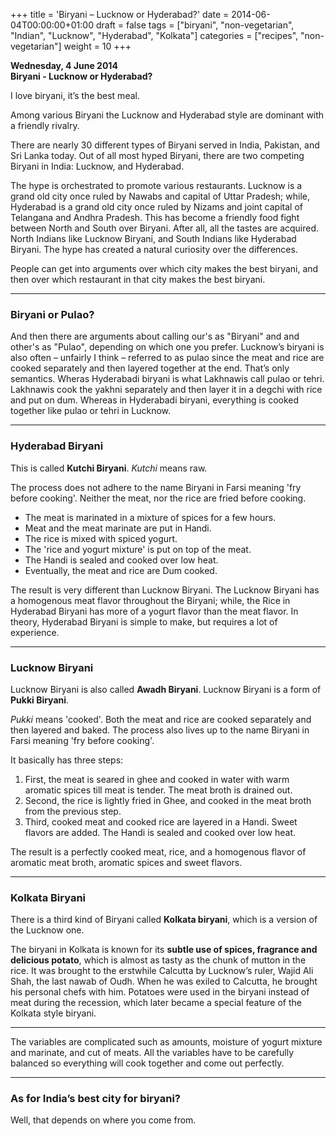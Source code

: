 +++
title = 'Biryani – Lucknow or Hyderabad?'
date = 2014-06-04T00:00:00+01:00
draft = false
tags = ["biryani", "non-vegetarian", "Indian", "Lucknow", "Hyderabad", "Kolkata"]
categories = ["recipes", "non-vegetarian"]
weight = 10
+++

**Wednesday, 4 June 2014**  
**Biryani - Lucknow or Hyderabad?**

I love biryani, it’s the best meal.

Among various Biryani the Lucknow and Hyderabad style are dominant with a friendly rivalry.

There are nearly 30 different types of Biryani served in India, Pakistan, and Sri Lanka today. Out of all most hyped Biryani, there are two competing Biryani in India: Lucknow, and Hyderabad.

The hype is orchestrated to promote various restaurants. Lucknow is a grand old city once ruled by Nawabs and capital of Uttar Pradesh; while, Hyderabad is a grand old city once ruled by Nizams and joint capital of Telangana and Andhra Pradesh. This has become a friendly food fight between North and South over Biryani. After all, all the tastes are acquired. North Indians like Lucknow Biryani, and South Indians like Hyderabad Biryani. The hype has created a natural curiosity over the differences.

People can get into arguments over which city makes the best biryani, and then over which restaurant in that city makes the best biryani.

---

### Biryani or Pulao?

And then there are arguments about calling our's as "Biryani" and and other's as "Pulao", depending on which one you prefer. Lucknow’s biryani is also often – unfairly I think – referred to as pulao since the meat and rice are cooked separately and then layered together at the end. That’s only semantics. Wheras Hyderabadi biryani is what Lakhnawis call pulao or tehri. Lakhnawis cook the yakhni separately and then layer it in a degchi with rice and put on dum. Whereas in Hyderabadi biryani, everything is cooked together like pulao or tehri in Lucknow.

---

### Hyderabad Biryani

This is called **Kutchi Biryani**. *Kutchi* means raw.

The process does not adhere to the name Biryani in Farsi meaning 'fry before cooking'. Neither the meat, nor the rice are fried before cooking.  

- The meat is marinated in a mixture of spices for a few hours.  
- Meat and the meat marinate are put in Handi.  
- The rice is mixed with spiced yogurt.  
- The 'rice and yogurt mixture' is put on top of the meat.  
- The Handi is sealed and cooked over low heat.  
- Eventually, the meat and rice are Dum cooked.  

The result is very different than Lucknow Biryani. The Lucknow Biryani has a homogenous meat flavor throughout the Biryani; while, the Rice in Hyderabad Biryani has more of a yogurt flavor than the meat flavor. In theory, Hyderabad Biryani is simple to make, but requires a lot of experience.

---

### Lucknow Biryani

Lucknow Biryani is also called **Awadh Biryani**. Lucknow Biryani is a form of **Pukki Biryani**.

*Pukki* means 'cooked'. Both the meat and rice are cooked separately and then layered and baked. The process also lives up to the name Biryani in Farsi meaning 'fry before cooking'.

It basically has three steps:

1. First, the meat is seared in ghee and cooked in water with warm aromatic spices till meat is tender. The meat broth is drained out.  
2. Second, the rice is lightly fried in Ghee, and cooked in the meat broth from the previous step.  
3. Third, cooked meat and cooked rice are layered in a Handi. Sweet flavors are added. The Handi is sealed and cooked over low heat.

The result is a perfectly cooked meat, rice, and a homogenous flavor of aromatic meat broth, aromatic spices and sweet flavors.

---

### Kolkata Biryani

There is a third kind of Biryani called **Kolkata biryani**, which is a version of the Lucknow one.

The biryani in Kolkata is known for its **subtle use of spices, fragrance and delicious potato**, which is almost as tasty as the chunk of mutton in the rice. It was brought to the erstwhile Calcutta by Lucknow’s ruler, Wajid Ali Shah, the last nawab of Oudh. When he was exiled to Calcutta, he brought his personal chefs with him. Potatoes were used in the biryani instead of meat during the recession, which later became a special feature of the Kolkata style biryani.

---

The variables are complicated such as amounts, moisture of yogurt mixture and marinate, and cut of meats. All the variables have to be carefully balanced so everything will cook together and come out perfectly.

---

### As for India’s best city for biryani?

Well, that depends on where you come from.
